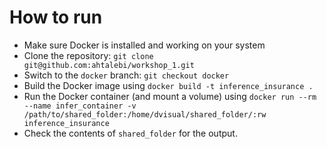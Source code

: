 # How to run
- Make sure Docker is installed and working on your system
- Clone the repository: `git clone git@github.com:ahtalebi/workshop_1.git`
- Switch to the `docker` branch: `git checkout docker`
- Build the Docker image using `docker build -t inference_insurance .`
- Run the Docker container (and mount a volume) using `docker run --rm --name infer_container -v /path/to/shared_folder:/home/dvisual/shared_folder/:rw inference_insurance`
- Check the contents of `shared_folder` for the output.
